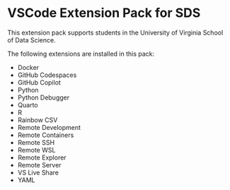 # VSCode Extension Pack for SDS

This extension pack supports students in the University of
Virginia School of Data Science.

The following extensions are installed in this pack:

- Docker
- GitHub Codespaces
- GitHub Copilot
- Python
- Python Debugger
- Quarto
- R
- Rainbow CSV
- Remote Development
- Remote Containers
- Remote SSH
- Remote WSL
- Remote Explorer
- Remote Server
- VS Live Share
- YAML
